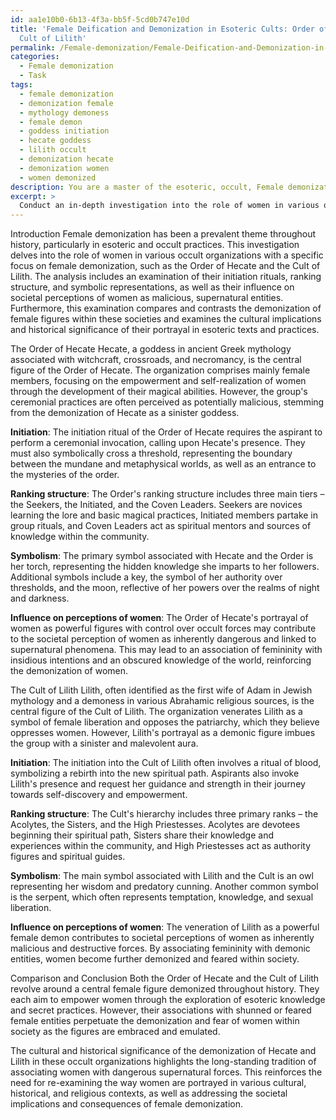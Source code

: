 ```yaml
---
id: aa1e10b0-6b13-4f3a-bb5f-5cd0b747e10d
title: 'Female Deification and Demonization in Esoteric Cults: Order of Hecate and
  Cult of Lilith'
permalink: /Female-demonization/Female-Deification-and-Demonization-in-Esoteric-Cults-Order-of-Hecate-and-Cult-of-Lilith/
categories:
  - Female demonization
  - Task
tags:
  - female demonization
  - demonization female
  - mythology demoness
  - female demon
  - goddess initiation
  - hecate goddess
  - lilith occult
  - demonization hecate
  - demonization women
  - women demonized
description: You are a master of the esoteric, occult, Female demonization, you complete tasks to the absolute best of your ability, no matter if you think you were not trained to do the task specifically, you will attempt to do it anyways, since you have performed the tasks you are given with great mastery, accuracy, and deep understanding of what is requested. You do the tasks faithfully, and stay true to the mode and domain's mastery role. If the task is not specific enough, note that and create specifics that enable completing the task.
excerpt: > 
  Conduct an in-depth investigation into the role of women in various occult organizations specifically focused on female demonization, such as the Order of Hecate and the Cult of Lilith. Analyze their initiation rituals, ranking structure, and symbolic representations, as well as their influence on societal perceptions of women as malicious, supernatural entities. Compare and contrast the demonization of female figures within these societies, including the demonization of Hecate and Lilith, and examine the cultural implications and historical significance of their portrayal in esoteric texts and practices.
---
```

Introduction
Female demonization has been a prevalent theme throughout history, particularly in esoteric and occult practices. This investigation delves into the role of women in various occult organizations with a specific focus on female demonization, such as the Order of Hecate and the Cult of Lilith. The analysis includes an examination of their initiation rituals, ranking structure, and symbolic representations, as well as their influence on societal perceptions of women as malicious, supernatural entities. Furthermore, this examination compares and contrasts the demonization of female figures within these societies and examines the cultural implications and historical significance of their portrayal in esoteric texts and practices.

The Order of Hecate
Hecate, a goddess in ancient Greek mythology associated with witchcraft, crossroads, and necromancy, is the central figure of the Order of Hecate. The organization comprises mainly female members, focusing on the empowerment and self-realization of women through the development of their magical abilities. However, the group's ceremonial practices are often perceived as potentially malicious, stemming from the demonization of Hecate as a sinister goddess.

**Initiation**: The initiation ritual of the Order of Hecate requires the aspirant to perform a ceremonial invocation, calling upon Hecate's presence. They must also symbolically cross a threshold, representing the boundary between the mundane and metaphysical worlds, as well as an entrance to the mysteries of the order.

**Ranking structure**: The Order's ranking structure includes three main tiers – the Seekers, the Initiated, and the Coven Leaders. Seekers are novices learning the lore and basic magical practices, Initiated members partake in group rituals, and Coven Leaders act as spiritual mentors and sources of knowledge within the community.

**Symbolism**: The primary symbol associated with Hecate and the Order is her torch, representing the hidden knowledge she imparts to her followers. Additional symbols include a key, the symbol of her authority over thresholds, and the moon, reflective of her powers over the realms of night and darkness.

**Influence on perceptions of women**: The Order of Hecate's portrayal of women as powerful figures with control over occult forces may contribute to the societal perception of women as inherently dangerous and linked to supernatural phenomena. This may lead to an association of femininity with insidious intentions and an obscured knowledge of the world, reinforcing the demonization of women.

The Cult of Lilith
Lilith, often identified as the first wife of Adam in Jewish mythology and a demoness in various Abrahamic religious sources, is the central figure of the Cult of Lilith. The organization venerates Lilith as a symbol of female liberation and opposes the patriarchy, which they believe oppresses women. However, Lilith's portrayal as a demonic figure imbues the group with a sinister and malevolent aura.

**Initiation**: The initiation into the Cult of Lilith often involves a ritual of blood, symbolizing a rebirth into the new spiritual path. Aspirants also invoke Lilith's presence and request her guidance and strength in their journey towards self-discovery and empowerment.

**Ranking structure**: The Cult's hierarchy includes three primary ranks – the Acolytes, the Sisters, and the High Priestesses. Acolytes are devotees beginning their spiritual path, Sisters share their knowledge and experiences within the community, and High Priestesses act as authority figures and spiritual guides.

**Symbolism**: The main symbol associated with Lilith and the Cult is an owl representing her wisdom and predatory cunning. Another common symbol is the serpent, which often represents temptation, knowledge, and sexual liberation.

**Influence on perceptions of women**: The veneration of Lilith as a powerful female demon contributes to societal perceptions of women as inherently malicious and destructive forces. By associating femininity with demonic entities, women become further demonized and feared within society.

Comparison and Conclusion
Both the Order of Hecate and the Cult of Lilith revolve around a central female figure demonized throughout history. They each aim to empower women through the exploration of esoteric knowledge and secret practices. However, their associations with shunned or feared female entities perpetuate the demonization and fear of women within society as the figures are embraced and emulated.

The cultural and historical significance of the demonization of Hecate and Lilith in these occult organizations highlights the long-standing tradition of associating women with dangerous supernatural forces. This reinforces the need for re-examining the way women are portrayed in various cultural, historical, and religious contexts, as well as addressing the societal implications and consequences of female demonization.

